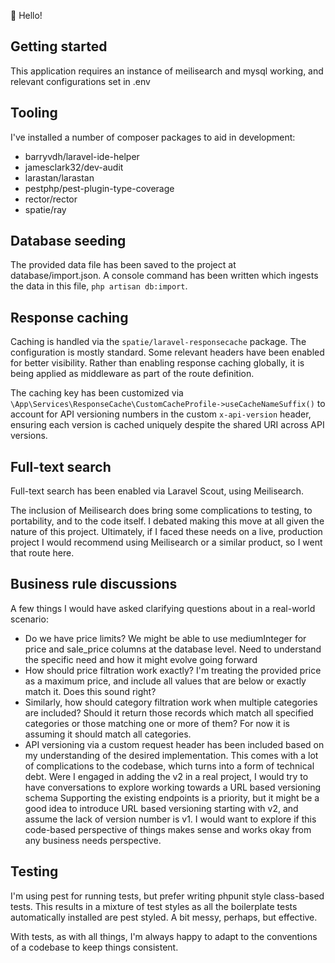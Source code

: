 :wave: Hello!

## Getting started

This application requires an instance of meilisearch and mysql working, and relevant configurations set in .env


## Tooling

I've installed a number of composer packages to aid in development: 

- barryvdh/laravel-ide-helper 
- jamesclark32/dev-audit
- larastan/larastan 
- pestphp/pest-plugin-type-coverage 
- rector/rector 
- spatie/ray

## Database seeding

The provided data file has been saved to the project at database/import.json. A console command has been written which 
ingests the data in this file, `php artisan db:import`.


## Response caching

Caching is handled via the `spatie/laravel-responsecache` package. The configuration is mostly standard. Some relevant
headers have been enabled for better visibility. Rather than enabling response caching globally, it is being applied as
middleware as part of the route definition.

The caching key has been customized via `\App\Services\ResponseCache\CustomCacheProfile->useCacheNameSuffix()` to account
for API versioning numbers in the custom `x-api-version` header, ensuring each version is cached uniquely despite the 
shared URI across API versions. 


## Full-text search

Full-text search has been enabled via Laravel Scout, using Meilisearch.

The inclusion of Meilisearch does bring some complications to testing, to portability, and to the code itself. 
I debated making this move at all given the nature of this project. Ultimately, if I faced these needs on a 
live, production project I would recommend using Meilisearch or a similar product, so I went that route here.


## Business rule discussions

A few things I would have asked clarifying questions about in a real-world scenario: 

- Do we have price limits? We might be able to use mediumInteger for price and sale_price columns at the database level. 
  Need to understand the specific need and how it might evolve going forward
- How should price filtration work exactly? I'm treating the provided price as a maximum price, and include all values that
  are below or exactly match it. Does this sound right?
- Similarly, how should category filtration work when multiple categories are included? Should it return those records which
  match all specified categories or those matching one or more of them? For now it is assuming it should match all categories.
- API versioning via a custom request header has been included based on my understanding of the desired implementation. 
  This comes with a lot of complications to the codebase, which turns into a form of technical debt. Were I engaged in 
  adding the v2 in a real project, I would try to have conversations to explore working towards a URL based versioning schema
  Supporting the existing endpoints is a priority, but it might be a good idea to introduce URL based versioning 
  starting with v2, and assume the lack of version number is v1. I would want to explore if this code-based perspective
  of things makes sense and works okay from any business needs perspective. 

## Testing

I'm using pest for running tests, but prefer writing phpunit style class-based tests. This results in a mixture of 
test styles as all the boilerplate tests automatically installed are pest styled. A bit messy, perhaps, but effective.

With tests, as with all things, I'm always happy to adapt to the conventions of a codebase to keep things consistent.
